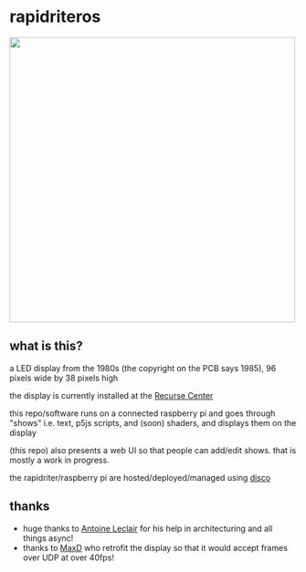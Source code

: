# rapidriteros

<img src="https://github.com/user-attachments/assets/8c83438a-b475-4aa2-a457-cfa5b6127c11" style="width:500px">

## what is this?

a LED display from the 1980s (the copyright on the PCB says 1985), 96 pixels wide by 38 pixels high

the display is currently installed at the [Recurse Center](https://www.recurse.com/)

this repo/software runs on a connected raspberry pi and goes through "shows" i.e. text, p5js scripts, and (soon) shaders, and displays them on the display

(this repo) also presents a web UI so that people can add/edit shows. that is mostly a work in progress.

the rapidriter/raspberry pi are hosted/deployed/managed using [disco](https://letsdisco.dev/)

## thanks

- huge thanks to [Antoine Leclair](https://github.com/antoineleclair/) for his help in architecturing and all things async!
- thanks to [MaxD](https://github.com/maxdee) who retrofit the display so that it would accept frames over UDP at over 40fps!

